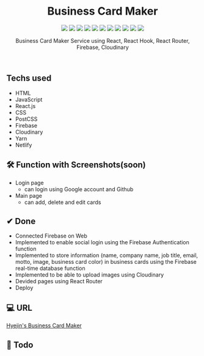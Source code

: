 <h1 align="center"> Business Card Maker </h1>

<p align="center">
  
  <img src="https://img.shields.io/badge/Business Card Maker-3F708D" />
  <img src="https://img.shields.io/badge/HTML-E34F26" />
  <img src="https://img.shields.io/badge/CSS-1572B6" />
  <img src="https://img.shields.io/badge/PostCSS-DD3A0A" />
  <img src="https://img.shields.io/badge/Javascript-F7DF1E" />
  <img src="https://img.shields.io/badge/React-61DAFB" />
  <img src="https://img.shields.io/badge/Firebase-FFCA28" />
  <img src="https://img.shields.io/badge/Cloudinary-3448c5" />
  <img src="https://img.shields.io/badge/Npm-CB3837" />
  <img src="https://img.shields.io/badge/Yarn-2C8EBB" />
  <img src="https://img.shields.io/badge/Netlify-00C7B7" />

</p>

<p align="center">
  Business Card Maker Service using React, React Hook, React Router, Firebase, Cloudinary
</p>

<br/>

## Techs used
- HTML
- JavaScript
- React.js
- CSS
- PostCSS
- Firebase
- Cloudinary
- Yarn
- Netlify

## 🛠 Function with Screenshots(soon)
- Login page
  - can login using Google account and Github
- Main page
  - can add, delete and edit cards

## ✔ Done
- Connected Firebase on Web
- Implemented to enable social login using the Firebase Authentication function
- Implemented to store information (name, company name, job title, email, motto, image, business card color) in business cards using the Firebase real-time database function
- Implemented to be able to upload images using Cloudinary
- Devided pages using React Router
- Deploy

## 💻 URL
[Hyejin's Business Card Maker](https://hyejin-business-card-maker.netlify.app)

## 📖 Todo
